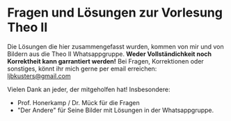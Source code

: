 # Fragen und Lösungen zur Vorlesung Theo II

Die Lösungen die hier zusammengefasst wurden, kommen von mir und von Bildern
aus die Theo II Whatsappgruppe.
**Weder Vollständichkeit noch Korrektheit kann garrantiert werden!**
Bei Fragen, Korrektionen oder sonstiges, könnt ihr mich gerne per 
email erreichen:  
ljbkusters@gmail.com

Vielen Dank an jeder, der mitgeholfen hat! Insbesondere:

+ Prof. Honerkamp / Dr. Mück für die Fragen
+ "Der Andere" für Seine Bilder mit Lösungen in der Whatsappgruppe.

